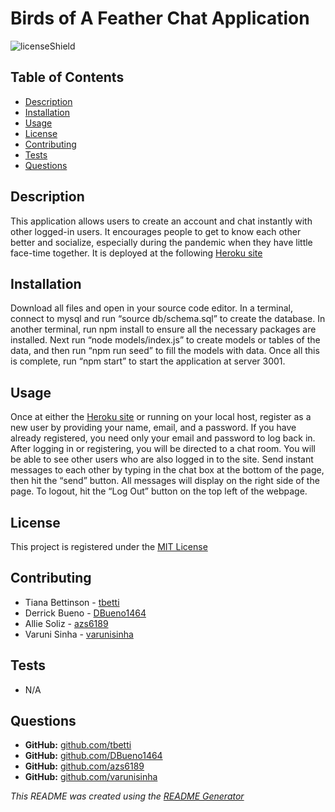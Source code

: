 # Birds of A Feather Chat Application
  ![licenseShield](https://img.shields.io/badge/license-MIT-yellow)
  
  ## Table of Contents
  * [Description](#description)
  * [Installation](#installation)
  * [Usage](#usage)
  * [License](#license)
  * [Contributing](#contributing)
  * [Tests](#tests)
  * [Questions](#questions)
  
  ## Description
  This application allows users to create an account and chat instantly with other logged-in users.  It encourages people to get to know each other better and socialize, especially during the pandemic when they have little face-time together.  It is deployed at the following [Heroku site](https://birds-of-a-feather-chat.herokuapp.com/)

  ## Installation
  Download all files and open in your source code editor.  In a terminal, connect to mysql and run “source db/schema.sql” to create the database.  In another terminal, run npm install to ensure all the necessary packages are installed.   Next run “node models/index.js” to create models or tables of the data, and then run “npm run seed” to fill the models with data.  Once all this is complete, run “npm start” to start the application at server 3001.

  ## Usage
  Once at either the [Heroku site](https://birds-of-a-feather-chat.herokuapp.com/) or running on your local host, register as a new user by providing your name, email, and a password.  If you have already registered, you need only your email and password to log back in.  After logging in or registering, you will be directed to a chat room.  You will be able to see other users who are also logged in to the site.  Send instant messages to each other by typing in the chat box at the bottom of the page, then hit the “send” button.  All messages will display on the right side of the page.  To logout, hit the “Log Out” button on the top left of the webpage. 

  ## License
  This project is registered under the [MIT License](/LICENSE)

  ## Contributing
  * Tiana Bettinson - [tbetti](https://github.com/tbetti)
  *  Derrick Bueno - [DBueno1464](https://github.com/DBueno1464)
  *  Allie Soliz - [azs6189](https://github.com/azs6189)
  *  Varuni Sinha - [varunisinha](https://github.com/varunisinha)
  
  ## Tests
  * N/A

  ## Questions
  * __GitHub:__ [github.com/tbetti](https://github.com/tbetti)
  * __GitHub:__ [github.com/DBueno1464](https://github.com/DBueno1464)
  * __GitHub:__ [github.com/azs6189](https://github.com/azs6189)
  * __GitHub:__ [github.com/varunisinha](https://github.com/varunisinha)
  
   
  
  _This README was created using the [README Generator](https://github.com/tbetti/readme-generator)_
